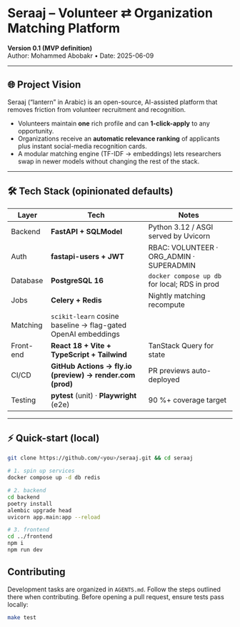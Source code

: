 # Seraaj – Volunteer ⇄ Organization Matching Platform

**Version 0.1 (MVP definition)**  
Author: Mohammed Abobakr • Date: 2025-06-09

---

## 🌐 Project Vision
Seraaj (“lantern” in Arabic) is an open-source, AI-assisted platform that removes friction from
volunteer recruitment and recognition.  
* Volunteers maintain **one** rich profile and can **1-click-apply** to any opportunity.  
* Organizations receive an **automatic relevance ranking** of applicants plus instant social-media
  recognition cards.  
* A modular matching engine (TF-IDF → embeddings) lets researchers swap in newer models
  without changing the rest of the stack.

---

## 🛠️ Tech Stack (opinionated defaults)

| Layer | Tech | Notes |
|-------|------|-------|
| Backend | **FastAPI + SQLModel** | Python 3.12 / ASGI served by Uvicorn |
| Auth    | **fastapi-users + JWT** | RBAC: VOLUNTEER · ORG_ADMIN · SUPERADMIN |
| Database | **PostgreSQL 16** | `docker compose up db` for local; RDS in prod |
| Jobs | **Celery + Redis** | Nightly matching recompute |
| Matching | `scikit-learn` cosine baseline → flag-gated OpenAI embeddings |
| Front-end | **React 18 + Vite + TypeScript + Tailwind** | TanStack Query for state |
| CI/CD | **GitHub Actions → fly.io (preview) → render.com (prod)** | PR previews auto-deployed |
| Testing | **pytest** (unit) · **Playwright** (e2e) | 90 %+ coverage target |

---

## ⚡ Quick-start (local)

```bash
git clone https://github.com/<you>/seraaj.git && cd seraaj

# 1. spin up services
docker compose up -d db redis

# 2. backend
cd backend
poetry install
alembic upgrade head
uvicorn app.main:app --reload

# 3. frontend
cd ../frontend
npm i
npm run dev
```

## Contributing

Development tasks are organized in `AGENTS.md`. Follow the steps outlined there
when contributing. Before opening a pull request, ensure tests pass locally:

```bash
make test
```
